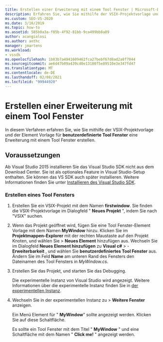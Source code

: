 ```yaml
---
title: Erstellen einer Erweiterung mit einem Tool Fenster | Microsoft-Dokumentation
description: Erfahren Sie, wie Sie mithilfe der VSIX-Projektvorlage und der Element Vorlage für benutzerdefinierte Tool Fenster eine Erweiterung mit einem Tool Fenster erstellen.
ms.custom: SEO-VS-2020
ms.date: 3/16/2019
ms.topic: how-to
ms.assetid: 585b0a3a-f85b-4f92-81bb-9ca499bb8a89
author: acangialosi
ms.author: anthc
manager: jmartens
ms.workload:
- vssdk
ms.openlocfilehash: 1b03b7a4941609462fca27bebf67d8ad2a8f7044
ms.sourcegitcommit: ae6d47b09a439cd0e13180f5e89510e3e347fd47
ms.translationtype: MT
ms.contentlocale: de-DE
ms.lasthandoff: 02/08/2021
ms.locfileid: "99944920"
---
```

# <a name="create-an-extension-with-a-tool-window"></a>Erstellen einer Erweiterung mit einem Tool Fenster

In diesem Verfahren erfahren Sie, wie Sie mithilfe der VSIX-Projektvorlage und der Element Vorlage für **benutzerdefinierte Tool Fenster** eine Erweiterung mit einem Tool Fenster erstellen.

## <a name="prerequisites"></a>Voraussetzungen

 Ab Visual Studio 2015 installieren Sie das Visual Studio SDK nicht aus dem Download Center. Sie ist als optionales Feature in Visual Studio-Setup enthalten. Sie können das VS SDK auch später installieren. Weitere Informationen finden Sie unter [Installieren des Visual Studio SDK](../extensibility/installing-the-visual-studio-sdk.md).

### <a name="create-a-tool-window"></a>Erstellen eines Tool Fensters

1. Erstellen Sie ein VSIX-Projekt mit dem Namen **firstwindow**. Sie finden die VSIX-Projektvorlage im Dialogfeld " **Neues Projekt** ", indem Sie nach "VSIX" suchen.

2. Wenn das Projekt geöffnet wird, fügen Sie eine Tool Fenster-Element Vorlage mit dem Namen **MyWindow** hinzu. Klicken Sie im **Projektmappen-Explorer** mit der rechten Maustaste auf den Projekt Knoten, und wählen Sie   >  **Neues Element** hinzufügen aus. Wechseln Sie im Dialogfeld **Neues Element hinzufügen** zu **Visual c#**  >  -**Erweiterbarkeit** , und wählen Sie **benutzerdefiniertes Tool Fenster** aus. Ändern Sie im Feld **Name** am unteren Rand des Fensters den Dateinamen des Tool Fensters in *MyWindow.cs*.

3. Erstellen Sie das Projekt, und starten Sie das Debugging.

   Die experimentelle Instanz von Visual Studio wird angezeigt. Weitere Informationen über die experimentelle Instanz finden Sie in [der experimentellen Instanz](../extensibility/the-experimental-instance.md).

4. Wechseln Sie in der experimentellen Instanz zu   >  **Weitere Fenster** anzeigen.

   Ein Menü Element für " **MyWindow**" sollte angezeigt werden. Klicken Sie auf diese Schaltfläche.

   Es sollte ein Tool Fenster mit dem Titel " **MyWindow** " und eine Schaltfläche mit dem Namen " **Click me!** " angezeigt werden.
